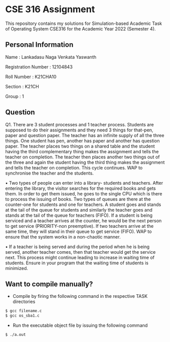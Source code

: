 # CSE 316 Assignment
This repository contains my solutions for Simulation-based 
Academic Task of Operating System CSE316 for the Academic Year 2022 (Semester 4).

## Personal Information

Name : Lankadasu Naga Venkata Yaswanth

Registration Number : 12104843

Roll Number : K21CHA10

Section : K21CH

Group : 1

## Question

Q1. There are 3 student processes and 1 teacher process. Students are supposed to do their 
assignments and they need 3 things for that-pen, paper and question paper. The teacher has an 
infinite supply of all the three things. One student has pen, another has paper and another has 
question paper. The teacher places two things on a shared table and the student having the 
third complementary thing makes the assignment and tells the teacher on completion. The 
teacher then places another two things out of the three and again the student having the third 
thing makes the assignment and tells the teacher on completion. This cycle continues. WAP 
to synchronise the teacher and the students.

• Two types of people can enter into a library- students and teachers. After entering the 
library, the visitor searches for the required books and gets them. In order to get 
them issued, he goes to the single CPU which is there to process the issuing of 
books. Two types of queues are there at the counter-one for students and one for 
teachers. A student goes and stands at the tail of the queue for students and 
similarly the teacher goes and stands at the tail of the queue for teachers (FIFO). If 
a student is being serviced and a teacher arrives at the counter, he would be the next 
person to get service (PRIORITY-non preemptive). If two teachers arrive at the 
same time, they will stand in their queue to get service (FIFO). WAP to ensure that 
the system works in a non-chaotic manner.

• If a teacher is being served and during the period when he is being served, another 
teacher comes, then that teacher would get the service next. This process might 
continue leading to increase in waiting time of students. Ensure in your program 
that the waiting time of students is minimized.


## Want to compile manually?
- Compile by firing the following command in the respective TASK directories
```sh
$ gcc filename.c
$ gcc os_sba1.c
```
- Run the executable object file by issuing the following command
```sh
$ ./a.out
```
